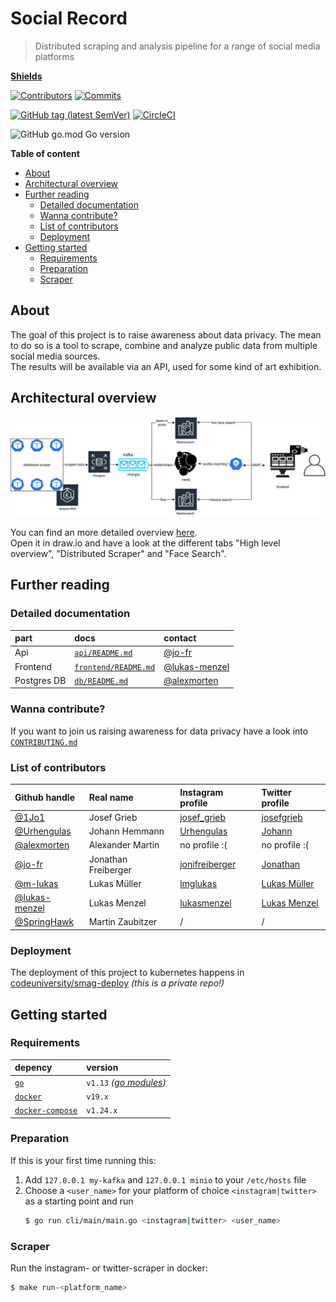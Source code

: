 # Social Record

> Distributed scraping and analysis pipeline for a range of social media platforms

[**Shields**](https://shield.io)

[![Contributors](https://img.shields.io/github/contributors-anon/codeuniversity/smag-mvp.svg?logo=GitHub&style=flat-square 'Contributors')](https://github.com/codeuniversity/smag-mvp/graphs/contributors)
[![Commits](https://img.shields.io/github/commit-activity/m/codeuniversity/smag-mvp.svg?logo=GitHub&style=flat-square 'Commits')](https://github.com/codeuniversity/smag-mvp/pulse/monthly)

[![GitHub tag (latest SemVer)](https://img.shields.io/github/v/tag/codeuniversity/smag-mvp?label=latest%20tag&logo=github)](#)
[![CircleCI](https://img.shields.io/circleci/build/github/codeuniversity/smag-mvp?logo=circleci)](https://circleci.com/gh/codeuniversity/smag-mvp)

![GitHub go.mod Go version](https://img.shields.io/github/go-mod/go-version/codeuniversity/smag-mvp?logo=go)

**Table of content**

- [About](#about)
- [Architectural overview](#architectural-overview)
- [Further reading](#further-reading)
  - [Detailed documentation](#detailed-documentation)
  - [Wanna contribute?](#wanna-contribute)
  - [List of contributors](#list-of-contributors)
  - [Deployment](#deployment)
- [Getting started](#getting-started)
  - [Requirements](#requirements)
  - [Preparation](#preparation)
  - [Scraper](#scraper)

## About

The goal of this project is to raise awareness about data privacy. The mean to do so is a tool to scrape, combine and analyze public data from multiple social media sources. <br>
The results will be available via an API, used for some kind of art exhibition.

## Architectural overview

![](docs/architecture.png)

You can find an more detailed overview [here](https://drive.google.com/a/code.berlin/file/d/1uE8oTku322-_eN3QGuiM4ayWZiRXfn9F/view?usp=sharing). <br>
Open it in draw.io and have a look at the different tabs "High level overview", "Distributed Scraper" and "Face Search".

## Further reading

### Detailed documentation

| part        | docs                                       | contact                                          |
| :---------- | :----------------------------------------- | :----------------------------------------------- |
| Api         | [`api/README.md`](api/README.md)           | [@jo-fr](https://github.com/jo-fr)               |
| Frontend    | [`frontend/README.md`](frontend/README.md) | [@lukas-menzel](https://github.com/lukas-menzel) |
| Postgres DB | [`db/README.md`](db/README.md)             | [@alexmorten](https://github.com/alexmorten)     |

### Wanna contribute?

If you want to join us raising awareness for data privacy have a look into [`CONTRIBUTING.md`](CONTRIBUTING.md)

### List of contributors

| Github handle                                    | Real name           | Instagram profile                                           | Twitter profile                                 |
| :----------------------------------------------- | :------------------ | :---------------------------------------------------------- | :---------------------------------------------- |
| [@1Jo1](https://github.com/1jo1)                 | Josef Grieb         | [josef_grieb](https://www.instagram.com/josef_grieb/)       | [josefgrieb](https://twitter.com/josefgrieb)    |
| [@Urhengulas](https://github.com/urhengulas)     | Johann Hemmann      | [Urhengulas](https://www.instagram.com/urhengulas/)         | [Johann](https://twitter.com/Urhengula5)        |
| [@alexmorten](https://github.com/alexmorten)     | Alexander Martin    | no profile :(                                               | no profile :(                                   |
| [@jo-fr](https://github.com/jo-fr)               | Jonathan Freiberger | [jonifreiberger](https://www.instagram.com/jonifreiberger/) | [Jonathan](https://twitter.com/jofr_)           |
| [@m-lukas](https://github.com/m-lukas)           | Lukas Müller        | [lmglukas](https://www.instagram.com/lmglukas/)             | [Lukas Müller](https://twitter.com/mtothelukas) |
| [@lukas-menzel](https://github.com/lukas-menzel) | Lukas Menzel        | [lukasmenzel](https://www.instagram.com/lukasmenzel/)       | [Lukas Menzel](https://twitter.com/LukMenzel)   |
| [@SpringHawk](https://github.com/springhawk)     | Martin Zaubitzer    | /                                                           | /                                               |

### Deployment

The deployment of this project to kubernetes happens in [codeuniversity/smag-deploy](https://github.com/codeuniversity/smag-deploy) _(this is a private repo!)_

## Getting started

### Requirements

| depency                                                      | version                                                            |
| :----------------------------------------------------------- | :----------------------------------------------------------------- |
| [`go`](https://golang.org/doc/install)                       | `v1.13` _([go modules](https://blog.golang.org/using-go-modules))_ |
| [`docker`](https://docs.docker.com/install/)                 | `v19.x`                                                            |
| [`docker-compose`](https://docs.docker.com/compose/install/) | `v1.24.x`                                                          |

### Preparation

If this is your first time running this:

1. Add `127.0.0.1 my-kafka` and `127.0.0.1 minio` to your `/etc/hosts` file
2. Choose a `<user_name>` for your platform of choice `<instagram|twitter>` as a starting point and run
   ```bash
   $ go run cli/main/main.go <instagram|twitter> <user_name>
   ```

### Scraper

Run the instagram- or twitter-scraper in docker:

```bash
$ make run-<platform_name>
```
